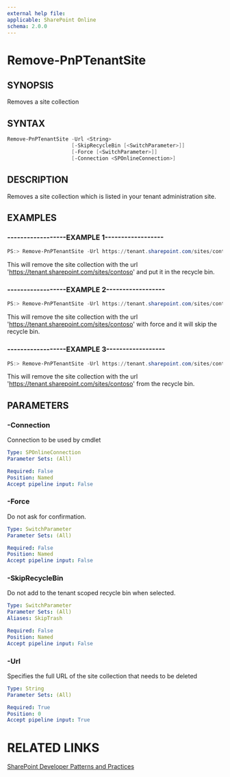```yaml
---
external help file:
applicable: SharePoint Online
schema: 2.0.0
---
```

# Remove-PnPTenantSite

## SYNOPSIS
Removes a site collection

## SYNTAX 

```powershell
Remove-PnPTenantSite -Url <String>
                     [-SkipRecycleBin [<SwitchParameter>]]
                     [-Force [<SwitchParameter>]]
                     [-Connection <SPOnlineConnection>]
```

## DESCRIPTION
Removes a site collection which is listed in your tenant administration site.

## EXAMPLES

### ------------------EXAMPLE 1------------------
```powershell
PS:> Remove-PnPTenantSite -Url https://tenant.sharepoint.com/sites/contoso
```

This will remove the site collection with the url 'https://tenant.sharepoint.com/sites/contoso'  and put it in the recycle bin.

### ------------------EXAMPLE 2------------------
```powershell
PS:> Remove-PnPTenantSite -Url https://tenant.sharepoint.com/sites/contoso -Force -SkipRecycleBin
```

This will remove the site collection with the url 'https://tenant.sharepoint.com/sites/contoso' with force and it will skip the recycle bin.

### ------------------EXAMPLE 3------------------
```powershell
PS:> Remove-PnPTenantSite -Url https://tenant.sharepoint.com/sites/contoso -FromRecycleBin
```

This will remove the site collection with the url 'https://tenant.sharepoint.com/sites/contoso' from the recycle bin.

## PARAMETERS

### -Connection
Connection to be used by cmdlet

```yaml
Type: SPOnlineConnection
Parameter Sets: (All)

Required: False
Position: Named
Accept pipeline input: False
```

### -Force
Do not ask for confirmation.

```yaml
Type: SwitchParameter
Parameter Sets: (All)

Required: False
Position: Named
Accept pipeline input: False
```

### -SkipRecycleBin
Do not add to the tenant scoped recycle bin when selected.

```yaml
Type: SwitchParameter
Parameter Sets: (All)
Aliases: SkipTrash

Required: False
Position: Named
Accept pipeline input: False
```

### -Url
Specifies the full URL of the site collection that needs to be deleted

```yaml
Type: String
Parameter Sets: (All)

Required: True
Position: 0
Accept pipeline input: True
```

# RELATED LINKS

[SharePoint Developer Patterns and Practices](http://aka.ms/sppnp)